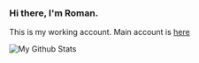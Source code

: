 ### Hi there, I'm Roman.
This is my working account. Main account is [here][primaryAccount]

<img align="left" alt="My Github Stats" src="https://github-readme-stats.codestackr.vercel.app/api?username=carrypotta&show_icons=true&hide_border=true&theme=radical&count_private=true" />

[primaryAccount]: https://github.com/mentikora
